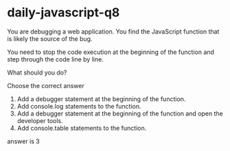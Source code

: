 # daily-javascript-q8

You are debugging a web application. You find the JavaScript function that is likely the source of the bug. 

You need to stop the code execution at the beginning of the function and step through the code line by line. 

What should you do?

Choose the correct answer

1) Add a debugger statement at the beginning of the function.
2) Add console.log statements to the function.
3) Add a debugger statement at the beginning of the function and open the developer tools.
4) Add console.table statements to the function.



answer is 3

